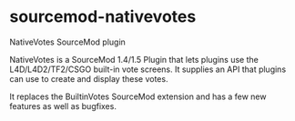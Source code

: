 sourcemod-nativevotes
=====================

NativeVotes SourceMod plugin

NativeVotes is a SourceMod 1.4/1.5 Plugin that lets plugins use the L4D/L4D2/TF2/CSGO built-in vote screens.
It supplies an API that plugins can use to create and display these votes.

It replaces the BuiltinVotes SourceMod extension and has a few new features as well as bugfixes.
